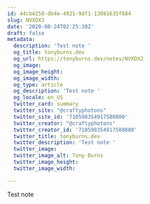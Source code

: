 ```yaml
---
id: 44cb4250-db4e-4921-9df1-13081635f684
slug: NVXDXJ
date: '2020-08-24T02:25:30Z'
draft: false
metadata:
  description: 'Test note '
  og_title: tonyburns.dev
  og_url: https://tonyburns.dev/notes/NVXDXJ
  og_image: 
  og_image_height: 
  og_image_width: 
  og_type: article
  og_description: 'Test note '
  og_locale: en_US
  twitter_card: summary
  twitter_site: "@craftyphotons"
  twitter_site_id: '710598354917580800'
  twitter_creator: "@craftyphotons"
  twitter_creator_id: '710598354917580800'
  twitter_title: tonyburns.dev
  twitter_description: 'Test note '
  twitter_image: 
  twitter_image_alt: Tony Burns
  twitter_image_height: 
  twitter_image_width: 

---
```


Test note
